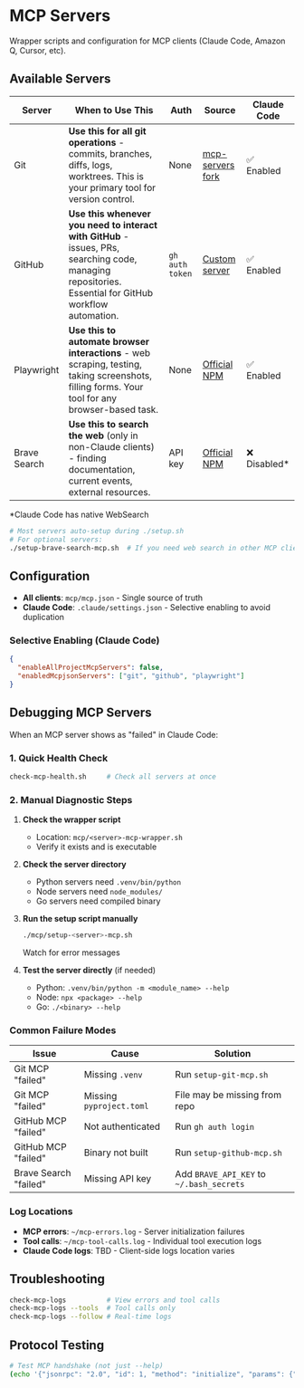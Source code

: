 # MCP Servers

Wrapper scripts and configuration for MCP clients (Claude Code, Amazon Q, Cursor, etc).

## Available Servers

| Server | When to Use This | Auth | Source | Claude Code |
|--------|------------------|------|--------|-------------|
| Git | **Use this for all git operations** - commits, branches, diffs, logs, worktrees. This is your primary tool for version control. | None | [mcp-servers fork](servers/git-mcp-server) | ✅ Enabled |
| GitHub | **Use this whenever you need to interact with GitHub** - issues, PRs, searching code, managing repositories. Essential for GitHub workflow automation. | `gh auth token` | [Custom server](servers/github-mcp-server) | ✅ Enabled |
| Playwright | **Use this to automate browser interactions** - web scraping, testing, taking screenshots, filling forms. Your tool for any browser-based task. | None | [Official NPM](https://www.npmjs.com/package/@playwright/mcp) | ✅ Enabled |
| Brave Search | **Use this to search the web** (only in non-Claude clients) - finding documentation, current events, external resources. | API key | [Official NPM](https://www.npmjs.com/package/@modelcontextprotocol/server-brave-search) | ❌ Disabled* |

*Claude Code has native WebSearch

```bash
# Most servers auto-setup during ./setup.sh
# For optional servers:
./setup-brave-search-mcp.sh  # If you need web search in other MCP clients
```

## Configuration

- **All clients**: `mcp/mcp.json` - Single source of truth
- **Claude Code**: `.claude/settings.json` - Selective enabling to avoid duplication

### Selective Enabling (Claude Code)

```json
{
  "enableAllProjectMcpServers": false,
  "enabledMcpjsonServers": ["git", "github", "playwright"]
}
```

## Debugging MCP Servers

When an MCP server shows as "failed" in Claude Code:

### 1. Quick Health Check
```bash
check-mcp-health.sh     # Check all servers at once
```

### 2. Manual Diagnostic Steps

1. **Check the wrapper script**
   - Location: `mcp/<server>-mcp-wrapper.sh`
   - Verify it exists and is executable

2. **Check the server directory**
   - Python servers need `.venv/bin/python`
   - Node servers need `node_modules/`
   - Go servers need compiled binary

3. **Run the setup script manually**
   ```bash
   ./mcp/setup-<server>-mcp.sh
   ```
   Watch for error messages

4. **Test the server directly** (if needed)
   - Python: `.venv/bin/python -m <module_name> --help`
   - Node: `npx <package> --help`
   - Go: `./<binary> --help`

### Common Failure Modes

| Issue | Cause | Solution |
|-------|-------|----------|
| Git MCP "failed" | Missing `.venv` | Run `setup-git-mcp.sh` |
| Git MCP "failed" | Missing `pyproject.toml` | File may be missing from repo |
| GitHub MCP "failed" | Not authenticated | Run `gh auth login` |
| GitHub MCP "failed" | Binary not built | Run `setup-github-mcp.sh` |
| Brave Search "failed" | Missing API key | Add `BRAVE_API_KEY` to `~/.bash_secrets` |

### Log Locations

- **MCP errors**: `~/mcp-errors.log` - Server initialization failures
- **Tool calls**: `~/mcp-tool-calls.log` - Individual tool execution logs
- **Claude Code logs**: TBD - Client-side logs location varies

## Troubleshooting

```bash
check-mcp-logs          # View errors and tool calls
check-mcp-logs --tools  # Tool calls only
check-mcp-logs --follow # Real-time logs
```

## Protocol Testing

```bash
# Test MCP handshake (not just --help)
(echo '{"jsonrpc": "2.0", "id": 1, "method": "initialize", "params": {"protocolVersion": "2024-11-05", "capabilities": {}, "clientInfo": {"name": "smoke-test", "version": "1.0.0"}}}'; echo '{"jsonrpc": "2.0", "method": "notifications/initialized"}'; echo '{"jsonrpc": "2.0", "id": 2, "method": "tools/list"}') | .venv/bin/python -m mcp_server_git -r .
```